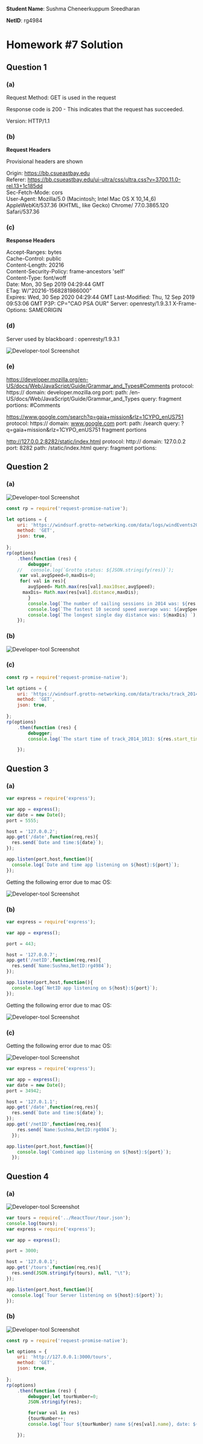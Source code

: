 **Student Name**:  Sushma Cheneerkuppum Sreedharan

**NetID**: rg4984

# Homework #7 Solution

## Question 1 

### (a)

Request Method: GET  is used in the request

Response code is 200 - This indicates that the request has succeeded.
 
Version: HTTP/1.1

### (b)

**Request Headers**

Provisional headers are shown

Origin: https://bb.csueastbay.edu  
Referer: https://bb.csueastbay.edu/ui-ultra/css/ultra.css?v=3700.11.0-rel.13+1c185dd  
Sec-Fetch-Mode: cors  
User-Agent: Mozilla/5.0 (Macintosh; Intel Mac OS X 10_14_6) AppleWebKit/537.36 (KHTML, like Gecko) Chrome/ 77.0.3865.120 Safari/537.36

### (c)

**Response Headers**

Accept-Ranges: bytes  
Cache-Control: public  
Content-Length: 20216  
Content-Security-Policy: frame-ancestors 'self'  
Content-Type: font/woff  
Date: Mon, 30 Sep 2019 04:29:44 GMT  
ETag: W/"20216-1568281986000"  
Expires: Wed, 30 Sep 2020 04:29:44 GMT
Last-Modified: Thu, 12 Sep 2019 09:53:06 GMT
P3P: CP="CAO PSA OUR"
Server: openresty/1.9.3.1
X-Frame-Options: SAMEORIGIN

### (d)
Server used by blackboard : openresty/1.9.3.1

![Developer-tool Screenshot](images/cookies.png)

### (e)
https://developer.mozilla.org/en-US/docs/Web/JavaScript/Guide/Grammar_and_Types#Comments
protocol: https://
domain: developer.mozilla.org
port:
path: /en-US/docs/Web/JavaScript/Guide/Grammar_and_Types
query:
fragment portions: #Comments

https://www.google.com/search?q=gaia+mission&rlz=1CYPO_enUS751
protocol: https://
domain: www.google.com
port:
path: /search
query: ?q=gaia+mission&rlz=1CYPO_enUS751
fragment portions

http://127.0.0.2:8282/static/index.html
protocol: http://
domain: 127.0.0.2
port: 8282
path: /static/index.html
query:
fragment portions:

## Question 2

### (a)

![Developer-tool Screenshot](images/promise.png)

```javascript
const rp = require('request-promise-native');

let options = {
    uri: 'https://windsurf.grotto-networking.com/data/logs/windEvents2014.json',
    method: 'GET', 
    json: true,
    
};
rp(options)
    .then(function (res) {
        debugger;
    //   console.log(`Grotto status: ${JSON.stringify(res)}`);
     var val,avgSpeed=0,maxDis=0;
     for( val in res){
        avgSpeed= Math.max(res[val].max10sec,avgSpeed);
      maxDis= Math.max(res[val].distance,maxDis);
        }
        console.log(`The number of sailing sessions in 2014 was: ${res.length}` );
        console.log(`The fastest 10 second speed average was: ${avgSpeed}`);
        console.log(`The longest single day distance was: ${maxDis} `);
    });
```
### (b)

![Developer-tool Screenshot](images/map.png)

### (c)

```javascript
const rp = require('request-promise-native');

let options = {
    uri: 'https://windsurf.grotto-networking.com/data/tracks/track_2014_10_13.json',
    method: 'GET', 
    json: true,
    
};
rp(options)
    .then(function (res) {
        debugger;
        console.log(`The start time of track_2014_1013: ${res.start_time}` );

    });
```


## Question 3
### (a)

```javascript
var express = require('express');

var app = express();
var date = new Date();
port = 5555; 

host = '127.0.0.2'; 
app.get('/date',function(req,res){
  res.send(`Date and time:${date}`);
});

app.listen(port,host,function(){
  console.log(`Date and time app listening on ${host}:${port}`);
});
```

Getting the following error due to mac OS:

![Developer-tool Screenshot](images/errorMsg.png)

### (b)
```javascript
var express = require('express');

var app = express();

port = 443; 

host = '127.0.0.7'; 
app.get('/netID',function(req,res){
  res.send(`Name:Sushma,NetID:rg4984`);
});

app.listen(port,host,function(){
  console.log(`NetID app listening on ${host}:${port}`);
});
```

Getting the following error due to mac OS:

![Developer-tool Screenshot](images/errorMsg2.png)

### (c)

Getting the following error due to mac OS:

![Developer-tool Screenshot](images/errorMsg3.png)

```javascript
var express = require('express');

var app = express();
var date = new Date();
port = 34942; 

host = '127.0.1.1'; 
app.get('/date',function(req,res){
  res.send(`Date and time:${date}`);
});
app.get('/netID',function(req,res){
    res.send(`Name:Sushma,NetID:rg4984`);
  });

app.listen(port,host,function(){
    console.log(`Combined app listening on ${host}:${port}`);
  });
```

## Question 4
### (a)

![Developer-tool Screenshot](images/tourJson.png)

```javascript
var tours = require('../ReactTour/tour.json');
console.log(tours);
var express = require('express');

var app = express();

port = 3000; 

host = '127.0.0.1'; 
app.get('/tours',function(req,res){
  res.send(JSON.stringify(tours), null, "\t");
});

app.listen(port,host,function(){
  console.log(`Tour Server listening on ${host}:${port}`);
});

```

### (b)

![Developer-tool Screenshot](images/tourTest.png)

```javascript
const rp = require('request-promise-native');

let options = {
    uri: 'http://127.0.0.1:3000/tours',
    method: 'GET', 
    json: true,
    
};
rp(options)
    .then(function (res) {
        debugger;let tourNumber=0;
        JSON.stringify(res);

        for(var val in res)
        {tourNumber++;
        console.log(`Tour ${tourNumber} name ${res[val].name}, date: ${res[val].date}` );}

    });

```
